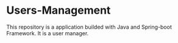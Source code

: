 # Users-Management
This repository is a application builded with Java and Spring-boot Framework.  It is a user manager.
